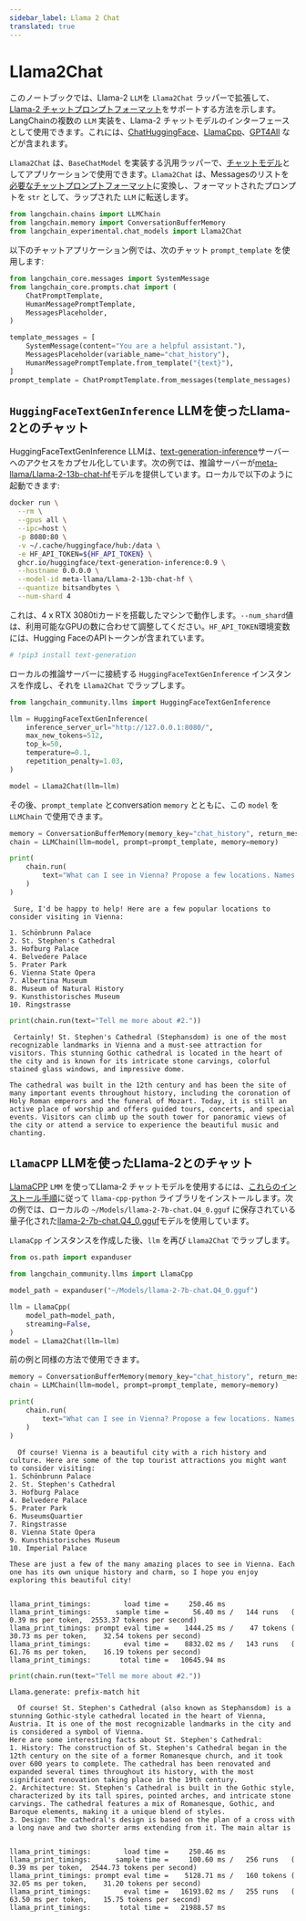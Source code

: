 ```yaml
---
sidebar_label: Llama 2 Chat
translated: true
---
```


# Llama2Chat

このノートブックでは、Llama-2 `LLM`を `Llama2Chat` ラッパーで拡張して、[Llama-2 チャットプロンプトフォーマット](https://huggingface.co/blog/llama2#how-to-prompt-llama-2)をサポートする方法を示します。LangChainの複数の `LLM` 実装を、Llama-2 チャットモデルのインターフェースとして使用できます。これには、[ChatHuggingFace](/docs/integrations/chat/huggingface)、[LlamaCpp](/docs/use_cases/question_answering/local_retrieval_qa)、[GPT4All](/docs/integrations/llms/gpt4all) などが含まれます。

`Llama2Chat` は、`BaseChatModel` を実装する汎用ラッパーで、[チャットモデル](/docs/modules/model_io/chat/)としてアプリケーションで使用できます。`Llama2Chat` は、Messagesのリストを[必要なチャットプロンプトフォーマット](https://huggingface.co/blog/llama2#how-to-prompt-llama-2)に変換し、フォーマットされたプロンプトを `str` として、ラップされた `LLM` に転送します。

```python
from langchain.chains import LLMChain
from langchain.memory import ConversationBufferMemory
from langchain_experimental.chat_models import Llama2Chat
```

以下のチャットアプリケーション例では、次のチャット `prompt_template` を使用します:

```python
from langchain_core.messages import SystemMessage
from langchain_core.prompts.chat import (
    ChatPromptTemplate,
    HumanMessagePromptTemplate,
    MessagesPlaceholder,
)

template_messages = [
    SystemMessage(content="You are a helpful assistant."),
    MessagesPlaceholder(variable_name="chat_history"),
    HumanMessagePromptTemplate.from_template("{text}"),
]
prompt_template = ChatPromptTemplate.from_messages(template_messages)
```

## `HuggingFaceTextGenInference` LLMを使ったLlama-2とのチャット

HuggingFaceTextGenInference LLMは、[text-generation-inference](https://github.com/huggingface/text-generation-inference)サーバーへのアクセスをカプセル化しています。次の例では、推論サーバーが[meta-llama/Llama-2-13b-chat-hf](https://huggingface.co/meta-llama/Llama-2-13b-chat-hf)モデルを提供しています。ローカルで以下のように起動できます:

```bash
docker run \
  --rm \
  --gpus all \
  --ipc=host \
  -p 8080:80 \
  -v ~/.cache/huggingface/hub:/data \
  -e HF_API_TOKEN=${HF_API_TOKEN} \
  ghcr.io/huggingface/text-generation-inference:0.9 \
  --hostname 0.0.0.0 \
  --model-id meta-llama/Llama-2-13b-chat-hf \
  --quantize bitsandbytes \
  --num-shard 4
```

これは、4 x RTX 3080tiカードを搭載したマシンで動作します。`--num_shard`値は、利用可能なGPUの数に合わせて調整してください。`HF_API_TOKEN`環境変数には、Hugging FaceのAPIトークンが含まれています。

```python
# !pip3 install text-generation
```

ローカルの推論サーバーに接続する `HuggingFaceTextGenInference` インスタンスを作成し、それを `Llama2Chat` でラップします。

```python
from langchain_community.llms import HuggingFaceTextGenInference

llm = HuggingFaceTextGenInference(
    inference_server_url="http://127.0.0.1:8080/",
    max_new_tokens=512,
    top_k=50,
    temperature=0.1,
    repetition_penalty=1.03,
)

model = Llama2Chat(llm=llm)
```

その後、`prompt_template` とconversation `memory` とともに、この `model` を `LLMChain` で使用できます。

```python
memory = ConversationBufferMemory(memory_key="chat_history", return_messages=True)
chain = LLMChain(llm=model, prompt=prompt_template, memory=memory)
```

```python
print(
    chain.run(
        text="What can I see in Vienna? Propose a few locations. Names only, no details."
    )
)
```

```output
 Sure, I'd be happy to help! Here are a few popular locations to consider visiting in Vienna:

1. Schönbrunn Palace
2. St. Stephen's Cathedral
3. Hofburg Palace
4. Belvedere Palace
5. Prater Park
6. Vienna State Opera
7. Albertina Museum
8. Museum of Natural History
9. Kunsthistorisches Museum
10. Ringstrasse
```

```python
print(chain.run(text="Tell me more about #2."))
```

```output
 Certainly! St. Stephen's Cathedral (Stephansdom) is one of the most recognizable landmarks in Vienna and a must-see attraction for visitors. This stunning Gothic cathedral is located in the heart of the city and is known for its intricate stone carvings, colorful stained glass windows, and impressive dome.

The cathedral was built in the 12th century and has been the site of many important events throughout history, including the coronation of Holy Roman emperors and the funeral of Mozart. Today, it is still an active place of worship and offers guided tours, concerts, and special events. Visitors can climb up the south tower for panoramic views of the city or attend a service to experience the beautiful music and chanting.
```

## `LlamaCPP` LLMを使ったLlama-2とのチャット

[LlamaCPP](/docs/integrations/llms/llamacpp) `LMM` を使ってLlama-2 チャットモデルを使用するには、[これらのインストール手順](/docs/integrations/llms/llamacpp#installation)に従って `llama-cpp-python` ライブラリをインストールします。次の例では、ローカルの `~/Models/llama-2-7b-chat.Q4_0.gguf` に保存されている量子化された[llama-2-7b-chat.Q4_0.gguf](https://huggingface.co/TheBloke/Llama-2-7b-Chat-GGUF/resolve/main/llama-2-7b-chat.Q4_0.gguf)モデルを使用しています。

`LlamaCpp` インスタンスを作成した後、`llm` を再び `Llama2Chat` でラップします。

```python
from os.path import expanduser

from langchain_community.llms import LlamaCpp

model_path = expanduser("~/Models/llama-2-7b-chat.Q4_0.gguf")

llm = LlamaCpp(
    model_path=model_path,
    streaming=False,
)
model = Llama2Chat(llm=llm)
```

前の例と同様の方法で使用できます。

```python
memory = ConversationBufferMemory(memory_key="chat_history", return_messages=True)
chain = LLMChain(llm=model, prompt=prompt_template, memory=memory)
```

```python
print(
    chain.run(
        text="What can I see in Vienna? Propose a few locations. Names only, no details."
    )
)
```

```output
  Of course! Vienna is a beautiful city with a rich history and culture. Here are some of the top tourist attractions you might want to consider visiting:
1. Schönbrunn Palace
2. St. Stephen's Cathedral
3. Hofburg Palace
4. Belvedere Palace
5. Prater Park
6. MuseumsQuartier
7. Ringstrasse
8. Vienna State Opera
9. Kunsthistorisches Museum
10. Imperial Palace

These are just a few of the many amazing places to see in Vienna. Each one has its own unique history and charm, so I hope you enjoy exploring this beautiful city!


llama_print_timings:        load time =     250.46 ms
llama_print_timings:      sample time =      56.40 ms /   144 runs   (    0.39 ms per token,  2553.37 tokens per second)
llama_print_timings: prompt eval time =    1444.25 ms /    47 tokens (   30.73 ms per token,    32.54 tokens per second)
llama_print_timings:        eval time =    8832.02 ms /   143 runs   (   61.76 ms per token,    16.19 tokens per second)
llama_print_timings:       total time =   10645.94 ms
```

```python
print(chain.run(text="Tell me more about #2."))
```

```output
Llama.generate: prefix-match hit

  Of course! St. Stephen's Cathedral (also known as Stephansdom) is a stunning Gothic-style cathedral located in the heart of Vienna, Austria. It is one of the most recognizable landmarks in the city and is considered a symbol of Vienna.
Here are some interesting facts about St. Stephen's Cathedral:
1. History: The construction of St. Stephen's Cathedral began in the 12th century on the site of a former Romanesque church, and it took over 600 years to complete. The cathedral has been renovated and expanded several times throughout its history, with the most significant renovation taking place in the 19th century.
2. Architecture: St. Stephen's Cathedral is built in the Gothic style, characterized by its tall spires, pointed arches, and intricate stone carvings. The cathedral features a mix of Romanesque, Gothic, and Baroque elements, making it a unique blend of styles.
3. Design: The cathedral's design is based on the plan of a cross with a long nave and two shorter arms extending from it. The main altar is


llama_print_timings:        load time =     250.46 ms
llama_print_timings:      sample time =     100.60 ms /   256 runs   (    0.39 ms per token,  2544.73 tokens per second)
llama_print_timings: prompt eval time =    5128.71 ms /   160 tokens (   32.05 ms per token,    31.20 tokens per second)
llama_print_timings:        eval time =   16193.02 ms /   255 runs   (   63.50 ms per token,    15.75 tokens per second)
llama_print_timings:       total time =   21988.57 ms
```
